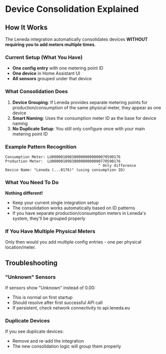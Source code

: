 # Device Consolidation Explained

## How It Works

The Leneda integration automatically consolidates devices **WITHOUT requiring you to add meters multiple times**.

### Current Setup (What You Have)
- **One config entry** with one metering point ID  
- **One device** in Home Assistant UI
- **All sensors** grouped under that device

### What Consolidation Does
1. **Device Grouping**: If Leneda provides separate metering points for production/consumption of the same physical meter, they appear as one device
2. **Smart Naming**: Uses the consumption meter ID as the base for device naming
3. **No Duplicate Setup**: You still only configure once with your main metering point ID

### Example Pattern Recognition
```
Consumption Meter: LU0000010983800000000000070590176
Production Meter:  LU0000010983800000000000770590176
                                          ^ Only difference
Device Name: "Leneda (...0176)" (using consumption ID)
```

### What You Need To Do
**Nothing different!** 
- Keep your current single integration setup
- The consolidation works automatically based on ID patterns
- If you have separate production/consumption meters in Leneda's system, they'll be grouped properly

### If You Have Multiple Physical Meters
Only then would you add multiple config entries - one per physical location/meter.

## Troubleshooting

### "Unknown" Sensors
If sensors show "Unknown" instead of 0.00:
- This is normal on first startup
- Should resolve after first successful API call
- If persistent, check network connectivity to api.leneda.eu

### Duplicate Devices
If you see duplicate devices:
- Remove and re-add the integration
- The new consolidation logic will group them properly